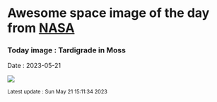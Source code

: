 
# Awesome space image of the day from [NASA](https://api.nasa.gov/)

### Today image : Tardigrade in Moss
Date : 2023-05-21

![](https://apod.nasa.gov/apod/image/2305/tardigrade_eyeofscience_960.jpg)

<small>Latest update : Sun May 21 15:11:34 2023</small>
        